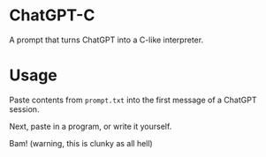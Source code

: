 # ChatGPT-C
A prompt that turns ChatGPT into a C-like interpreter. 

# Usage
Paste contents from `prompt.txt` into the first message of a ChatGPT session.

Next, paste in a program, or write it yourself.

Bam! (warning, this is clunky as all hell)

